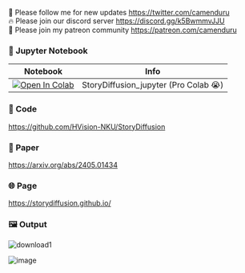 🐣 Please follow me for new updates https://twitter.com/camenduru <br />
🔥 Please join our discord server https://discord.gg/k5BwmmvJJU <br />
🥳 Please join my patreon community https://patreon.com/camenduru <br />

### 🍊 Jupyter Notebook

| Notebook | Info
| --- | --- |
[![Open In Colab](https://colab.research.google.com/assets/colab-badge.svg)](https://colab.research.google.com/github/camenduru/StoryDiffusion-jupyter/blob/main/StoryDiffusion_jupyter.ipynb) | StoryDiffusion_jupyter (Pro Colab 😭)

### 🧬 Code
https://github.com/HVision-NKU/StoryDiffusion

### 📄 Paper
https://arxiv.org/abs/2405.01434

### 🌐 Page
https://storydiffusion.github.io/

### 🖼 Output
![download1](https://github.com/camenduru/StoryDiffusion-jupyter/assets/54370274/267019eb-7415-459e-a550-cc4a07b8e31b)

![image](https://github.com/camenduru/StoryDiffusion-jupyter/assets/54370274/748717a8-95b3-4b2e-9e16-d7813f86bd3b)
